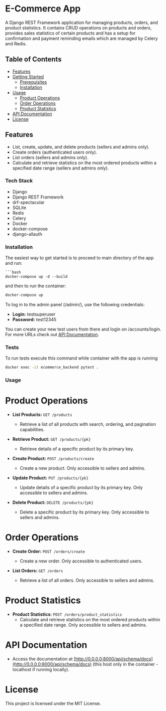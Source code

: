 # E-Commerce App

A Django REST Framework application for managing products, orders, and product statistics. It contains CRUD operations on products and orders, provides sales statistics of certain products and has a setup for confirmation and payment reminding emails which are managed by Celery and Redis.

## Table of Contents

- [Features](#features)
- [Getting Started](#getting-started)
  - [Prerequisites](#prerequisites)
  - [Installation](#installation)
- [Usage](#usage)
  - [Product Operations](#product-operations)
  - [Order Operations](#order-operations)
  - [Product Statistics](#product-statistics)
- [API Documentation](#api-documentation)
- [License](#license)

## Features

- List, create, update, and delete products (sellers and admins only).
- Create orders (authenticated users only).
- List orders (sellers and admins only).
- Calculate and retrieve statistics on the most ordered products within a specified date range (sellers and admins only).

### Tech Stack

- Django
- Django REST Framework
- drf-spectacular
- SQLite
- Redis
- Celery
- Docker
- docker-compose
- django-allauth

### Installation
The easiest way to get started is to proceed to main directory of the app and run:
```
```bash
docker-compose up -d --build
```
and then to run the container:
```bash
docker-compose up
```

To log in to the admin panel (/admin/), use the following credentials:

- **Login:** testsuperuser
- **Password:** test12345

You can create your new test users from there and login on /accounts/login. For more URLs check out [API Documentation](#api-documentation).

### Tests
To run tests execute this command while container with the app is running
```bash
docker exec -it ecommerce_backend pytest .
```

### Usage
# Product Operations

- **List Products:** `GET /products`
  - Retrieve a list of all products with search, ordering, and pagination capabilities.

- **Retrieve Product:** `GET /products/{pk}`
  - Retrieve details of a specific product by its primary key.

- **Create Product:** `POST /products/create`
  - Create a new product. Only accessible to sellers and admins.

- **Update Product:** `PUT /products/{pk}`
  - Update details of a specific product by its primary key. Only accessible to sellers and admins.

- **Delete Product:** `DELETE /products/{pk}`
  - Delete a specific product by its primary key. Only accessible to sellers and admins.

# Order Operations

- **Create Order:** `POST /orders/create`
  - Create a new order. Only accessible to authenticated users.

- **List Orders:** `GET /orders`
  - Retrieve a list of all orders. Only accessible to sellers and admins.

# Product Statistics

- **Product Statistics:** `POST /orders/product_statistics`
  - Calculate and retrieve statistics on the most ordered products within a specified date range. Only accessible to sellers and admins.

# API Documentation

- Access the documentation at [http://0.0.0.0:8000/api/schema/docs](http://0.0.0.0:8000/api/schema/docs) (this host only in the container - localhost if running locally).

# License

This project is licensed under the MIT License.

